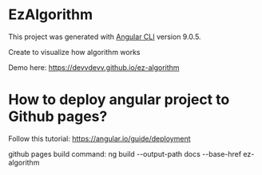 # EzAlgorithm

This project was generated with [Angular CLI](https://github.com/angular/angular-cli) version 9.0.5.

Create to visualize how algorithm works

Demo here: https://devvdevv.github.io/ez-algorithm

# How to deploy angular project to Github pages?

Follow this tutorial: https://angular.io/guide/deployment

github pages build command: ng build --output-path docs --base-href ez-algorithm

